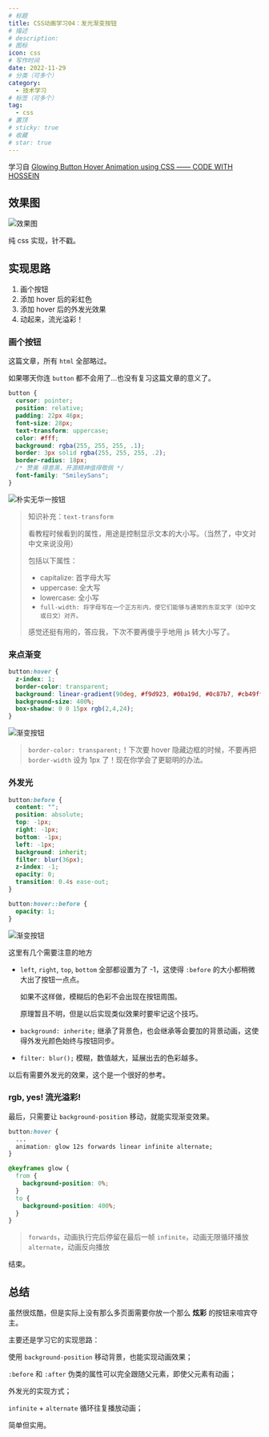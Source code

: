 ```yaml
---
# 标题
title: CSS动画学习04：发光渐变按钮
# 描述
# description:
# 图标
icon: css
# 写作时间
date: 2022-11-29
# 分类（可多个）
category:
  - 技术学习
# 标签（可多个）
tag:
  - css
# 置顶
# sticky: true
# 收藏
# star: true
---
```


学习自 [Glowing Button Hover Animation using CSS —— CODE WITH HOSSEIN](https://www.youtube.com/watch?v=EVkbLO649cY)

<!-- more -->

## 效果图

![效果图](https://s2.loli.net/2022/12/08/pQfVoNLmgYXC279.gif)

纯 css 实现，针不戳。

## 实现思路

1. 画个按钮
2. 添加 hover 后的彩虹色
3. 添加 hover 后的外发光效果
4. 动起来，流光溢彩！

### 画个按钮

这篇文章，所有 ```html``` 全部略过。

如果哪天你连 ```button``` 都不会用了...也没有复习这篇文章的意义了。

```css
button {
  cursor: pointer;
  position: relative;
  padding: 22px 46px;
  font-size: 28px;
  text-transform: uppercase;
  color: #fff;
  background: rgba(255, 255, 255, .1);
  border: 3px solid rgba(255, 255, 255, .2);
  border-radius: 18px;
  /* 赞美 得意黑，开源精神值得敬佩 */
  font-family: "SmileySans";
}
```

![朴实无华一按钮](https://s2.loli.net/2022/12/08/m9gzahSyRs7MUpx.jpg)

> 知识补充：```text-transform```
>
> 看教程时候看到的属性，用途是控制显示文本的大小写。（当然了，中文对中文来说没用）
>
> 包括以下属性：
>
> - capitalize: 首字母大写
> - uppercase: 全大写
> - lowercase: 全小写
> - ```full-width: 将字母写在一个正方形内，使它们能够与通常的东亚文字（如中文或日文）对齐。```
>
> 感觉还挺有用的，答应我，下次不要再傻乎乎地用 js 转大小写了。

### 来点渐变

```css
button:hover {
  z-index: 1;
  border-color: transparent;
  background: linear-gradient(90deg, #f9d923, #00a19d, #0c87b7, #cb49ff, #ff6666, #f9d923);
  background-size: 400%;
  box-shadow: 0 0 15px rgb(2,4,24);
}
```

![渐变按钮](https://s2.loli.net/2022/12/08/E8rKvIjgJfB1cMp.jpg)

> ```border-color: transparent;```！下次要 hover 隐藏边框的时候，不要再把 ```border-width``` 设为 1px 了！现在你学会了更聪明的办法。

### 外发光

```css
button:before {
  content: "";
  position: absolute;
  top: -1px;
  right: -1px;
  bottom: -1px;
  left: -1px;
  background: inherit;
  filter: blur(36px);
  z-index: -1;
  opacity: 0;
  transition: 0.4s ease-out;
}

button:hover::before {
  opacity: 1;
}
```

![渐变按钮](https://s2.loli.net/2022/12/08/JsDrauo6eFC4WN8.jpg)


这里有几个需要注意的地方

- ```left```, ```right```, ```top```, ```bottom``` 全部都设置为了 -1，这使得 ```:before``` 的大小都稍微大出了按钮一点点。

  如果不这样做，模糊后的色彩不会出现在按钮周围。
  
  原理暂且不明，但是以后实现类似效果时要牢记这个技巧。
- ```background: inherite;``` 继承了背景色，也会继承等会要加的背景动画，这使得外发光颜色始终与按钮同步。
- ```filter: blur();``` 模糊，数值越大，延展出去的色彩越多。

以后有需要外发光的效果，这个是一个很好的参考。

### rgb, yes! 流光溢彩!

最后，只需要让 ```background-position``` 移动，就能实现渐变效果。

```css
button:hover {
  ...
  animation: glow 12s forwards linear infinite alternate;
}

@keyframes glow {
  from {
    background-position: 0%;
  }
  to {
    background-position: 400%;
  }
}
```

> ```forwards```，动画执行完后停留在最后一帧
> ```infinite```，动画无限循环播放
> ```alternate```，动画反向播放

结束。

## 总结

虽然很炫酷，但是实际上没有那么多页面需要你放一个那么 **炫彩** 的按钮来喧宾夺主。

主要还是学习它的实现思路：

使用 ```background-position``` 移动背景，也能实现动画效果；

```:before``` 和 ```:after``` 伪类的属性可以完全跟随父元素，即使父元素有动画；

外发光的实现方式；

```infinite``` + ```alternate``` 循环往复播放动画；

简单但实用。
